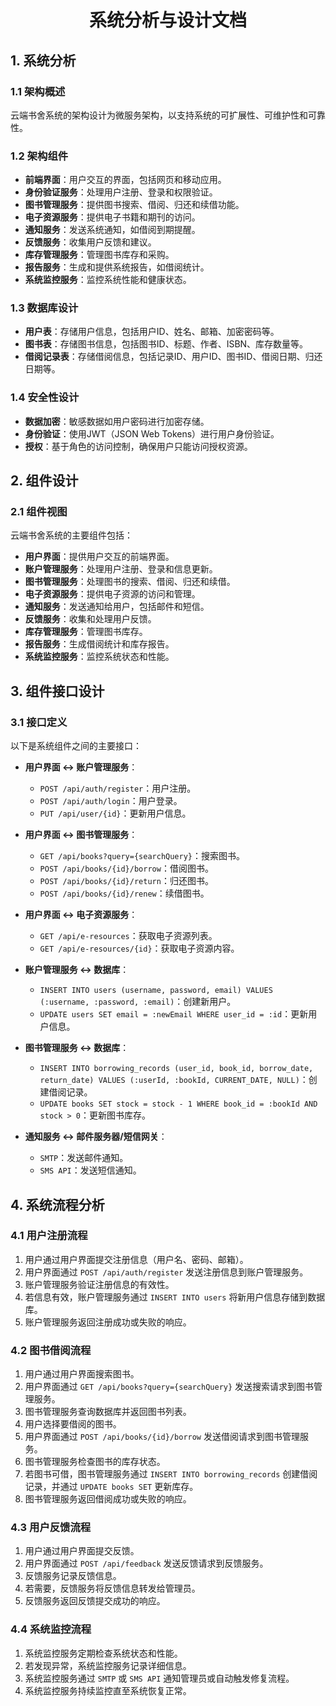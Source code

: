 <h1 align="center">系统分析与设计文档</h1>

## 1. 系统分析

### 1.1 架构概述
云端书舍系统的架构设计为微服务架构，以支持系统的可扩展性、可维护性和可靠性。

### 1.2 架构组件
- **前端界面**：用户交互的界面，包括网页和移动应用。
- **身份验证服务**：处理用户注册、登录和权限验证。
- **图书管理服务**：提供图书搜索、借阅、归还和续借功能。
- **电子资源服务**：提供电子书籍和期刊的访问。
- **通知服务**：发送系统通知，如借阅到期提醒。
- **反馈服务**：收集用户反馈和建议。
- **库存管理服务**：管理图书库存和采购。
- **报告服务**：生成和提供系统报告，如借阅统计。
- **系统监控服务**：监控系统性能和健康状态。

### 1.3 数据库设计
- **用户表**：存储用户信息，包括用户ID、姓名、邮箱、加密密码等。
- **图书表**：存储图书信息，包括图书ID、标题、作者、ISBN、库存数量等。
- **借阅记录表**：存储借阅信息，包括记录ID、用户ID、图书ID、借阅日期、归还日期等。

### 1.4 安全性设计
- **数据加密**：敏感数据如用户密码进行加密存储。
- **身份验证**：使用JWT（JSON Web Tokens）进行用户身份验证。
- **授权**：基于角色的访问控制，确保用户只能访问授权资源。

## 2. 组件设计

### 2.1 组件视图
云端书舍系统的主要组件包括：

- **用户界面**：提供用户交互的前端界面。
- **账户管理服务**：处理用户注册、登录和信息更新。
- **图书管理服务**：处理图书的搜索、借阅、归还和续借。
- **电子资源服务**：提供电子资源的访问和管理。
- **通知服务**：发送通知给用户，包括邮件和短信。
- **反馈服务**：收集和处理用户反馈。
- **库存管理服务**：管理图书库存。
- **报告服务**：生成借阅统计和库存报告。
- **系统监控服务**：监控系统状态和性能。

## 3. 组件接口设计

### 3.1 接口定义
以下是系统组件之间的主要接口：

- **用户界面 <-> 账户管理服务**：
  - `POST /api/auth/register`：用户注册。
  - `POST /api/auth/login`：用户登录。
  - `PUT /api/user/{id}`：更新用户信息。

- **用户界面 <-> 图书管理服务**：
  - `GET /api/books?query={searchQuery}`：搜索图书。
  - `POST /api/books/{id}/borrow`：借阅图书。
  - `POST /api/books/{id}/return`：归还图书。
  - `POST /api/books/{id}/renew`：续借图书。

- **用户界面 <-> 电子资源服务**：
  - `GET /api/e-resources`：获取电子资源列表。
  - `GET /api/e-resources/{id}`：获取电子资源内容。

- **账户管理服务 <-> 数据库**：
  - `INSERT INTO users (username, password, email) VALUES (:username, :password, :email)`：创建新用户。
  - `UPDATE users SET email = :newEmail WHERE user_id = :id`：更新用户信息。

- **图书管理服务 <-> 数据库**：
  - `INSERT INTO borrowing_records (user_id, book_id, borrow_date, return_date) VALUES (:userId, :bookId, CURRENT_DATE, NULL)`：创建借阅记录。
  - `UPDATE books SET stock = stock - 1 WHERE book_id = :bookId AND stock > 0`：更新图书库存。

- **通知服务 <-> 邮件服务器/短信网关**：
  - `SMTP`：发送邮件通知。
  - `SMS API`：发送短信通知。

## 4. 系统流程分析

### 4.1 用户注册流程
1. 用户通过用户界面提交注册信息（用户名、密码、邮箱）。
2. 用户界面通过 `POST /api/auth/register` 发送注册信息到账户管理服务。
3. 账户管理服务验证注册信息的有效性。
4. 若信息有效，账户管理服务通过 `INSERT INTO users` 将新用户信息存储到数据库。
5. 账户管理服务返回注册成功或失败的响应。

### 4.2 图书借阅流程
1. 用户通过用户界面搜索图书。
2. 用户界面通过 `GET /api/books?query={searchQuery}` 发送搜索请求到图书管理服务。
3. 图书管理服务查询数据库并返回图书列表。
4. 用户选择要借阅的图书。
5. 用户界面通过 `POST /api/books/{id}/borrow` 发送借阅请求到图书管理服务。
6. 图书管理服务检查图书的库存状态。
7. 若图书可借，图书管理服务通过 `INSERT INTO borrowing_records` 创建借阅记录，并通过 `UPDATE books SET` 更新库存。
8. 图书管理服务返回借阅成功或失败的响应。

### 4.3 用户反馈流程
1. 用户通过用户界面提交反馈。
2. 用户界面通过 `POST /api/feedback` 发送反馈请求到反馈服务。
3. 反馈服务记录反馈信息。
4. 若需要，反馈服务将反馈信息转发给管理员。
5. 反馈服务返回反馈提交成功的响应。

### 4.4 系统监控流程
1. 系统监控服务定期检查系统状态和性能。
2. 若发现异常，系统监控服务记录详细信息。
3. 系统监控服务通过 `SMTP` 或 `SMS API` 通知管理员或自动触发修复流程。
4. 系统监控服务持续监控直至系统恢复正常。


